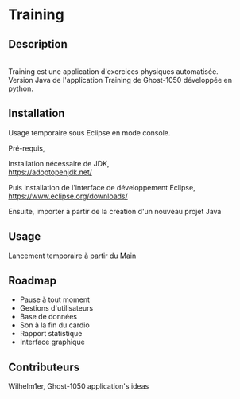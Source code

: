# Training
## Description

</br>Training est une application d'exercices physiques automatisée.
</br>Version Java de l'application Training de Ghost-1050 développée en python.

## Installation

Usage temporaire sous Eclipse en mode console.

Pré-requis,

Installation nécessaire de JDK,
</br>https://adoptopenjdk.net/

Puis installation de l'interface de développement Eclipse,
</br>https://www.eclipse.org/downloads/

Ensuite, importer à partir de la création d'un nouveau projet Java

## Usage

Lancement temporaire à partir du Main

## Roadmap

- Pause à tout moment
- Gestions d'utilisateurs
- Base de données
- Son à la fin du cardio
- Rapport statistique
- Interface graphique

## Contributeurs

Wilhelm1er, Ghost-1050 application's ideas
